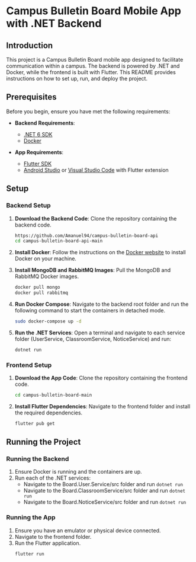 # Campus Bulletin Board Mobile App with .NET Backend

## Introduction

This project is a Campus Bulletin Board mobile app designed to facilitate communication within a campus. The backend is powered by .NET and Docker, while the frontend is built with Flutter. This README provides instructions on how to set up, run, and deploy the project.

## Prerequisites

Before you begin, ensure you have met the following requirements:

- **Backend Requirements**:
  - [.NET 6 SDK](https://dotnet.microsoft.com/download/dotnet/6.0)
  - [Docker](https://www.docker.com/products/docker-desktop)

- **App Requirements**:
  - [Flutter SDK](https://flutter.dev/docs/get-started/install)
  - [Android Studio](https://developer.android.com/studio) or [Visual Studio Code](https://code.visualstudio.com/) with Flutter extension
## Setup

### Backend Setup

1. **Download the Backend Code**:
   Clone the repository containing the backend code.
   ```bash
   https://github.com/Amanuel94/campus-bulletin-board-api
   cd campus-bulletin-board-api-main
   ```

2. **Install Docker**:
   Follow the instructions on the [Docker website](https://www.docker.com/products/docker-desktop) to install Docker on your machine.

3. **Install MongoDB and RabbitMQ Images**:
   Pull the MongoDB and RabbitMQ Docker images.
   ```bash
   docker pull mongo
   docker pull rabbitmq
   ```

4. **Run Docker Compose**:
   Navigate to the backend root folder and run the following command to start the containers in detached mode.
   ```bash
   sudo docker-compose up -d
   ```

5. **Run the .NET Services**:
   Open a terminal and navigate to each service folder (UserService, ClassroomService, NoticeService) and run:
   ```bash
   dotnet run
   ```

### Frontend Setup

1. **Download the App Code**:
   Clone the repository containing the frontend code.
   ```bash
   cd campus-bulletin-board-main
   ```

2. **Install Flutter Dependencies**:
   Navigate to the frontend folder and install the required dependencies.
   ```bash
   flutter pub get
   ```

## Running the Project

### Running the Backend

1. Ensure Docker is running and the containers are up.
2. Run each of the .NET services:
   - Navigate to the Board.User.Service/src folder and run `dotnet run`
   - Navigate to the Board.ClassroomService/src folder and run `dotnet run`
   - Navigate to the Board.NoticeService/src folder and run `dotnet run`

### Running the App

1. Ensure you have an emulator or physical device connected.
2. Navigate to the frontend folder.
3. Run the Flutter application.
   ```bash
   flutter run
   ```
